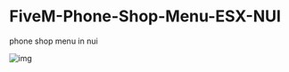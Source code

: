 # FiveM-Phone-Shop-Menu-ESX-NUI
phone shop menu in nui

![img](https://github.com/YT-Trekz/FiveM-Phone-Shop-Menu-ESX-NUI/assets/95730809/f94cb0dd-f648-49a3-8e58-73014bea49e6)
